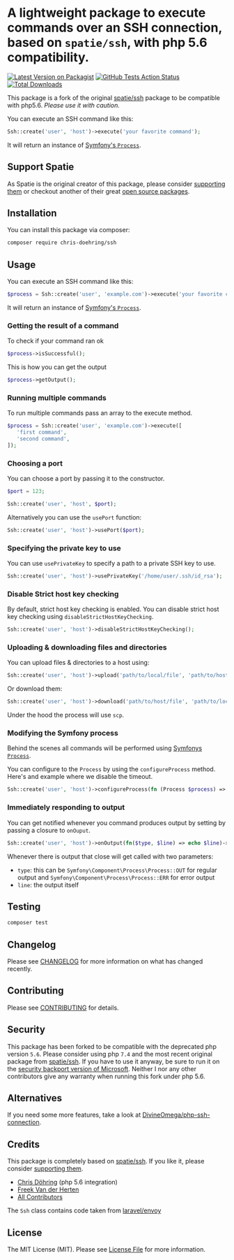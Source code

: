 # A lightweight package to execute commands over an SSH connection, based on `spatie/ssh`, with php 5.6 compatibility.

[![Latest Version on Packagist](https://img.shields.io/packagist/v/chris-doehring/ssh.svg?style=flat-square)](https://packagist.org/packages/chris-doehring/ssh)
[![GitHub Tests Action Status](https://img.shields.io/github/workflow/status/chris-doehring/ssh/run-tests?label=tests)](https://github.com/chris-doehring/ssh/actions?query=workflow%3Arun-tests+branch%3Amaster)
[![Total Downloads](https://img.shields.io/packagist/dt/chris-doehring/ssh.svg?style=flat-square)](https://packagist.org/packages/chris-doehring/ssh)

This package is a fork of the original [spatie/ssh](https://github.com/spatie/ssh) package to be compatible with php5.6. *Please use it with caution.*

You can execute an SSH command like this:

```php
Ssh::create('user', 'host')->execute('your favorite command');
```

It will return an instance of [Symfony's `Process`](https://symfony.com/doc/3.3/components/process.html).

## Support Spatie

As Spatie is the original creator of this package, please consider [supporting them](https://spatie.be/open-source/support-us) or checkout another of their great [open source packages](https://spatie.be/open-source).

## Installation

You can install this package via composer:

```bash
composer require chris-doehring/ssh
```

## Usage

You can execute an SSH command like this:

```php
$process = Ssh::create('user', 'example.com')->execute('your favorite command');
```

It will return an instance of [Symfony's `Process`](https://symfony.com/doc/3.3/components/process.html).

### Getting the result of a command

To check if your command ran ok

```php
$process->isSuccessful();
```


This is how you can get the output

```php
$process->getOutput();
```


### Running multiple commands

To run multiple commands pass an array to the execute method.

```php
$process = Ssh::create('user', 'example.com')->execute([
   'first command',
   'second command',
]);
```

### Choosing a port

You can choose a port by passing it to the constructor.


```php
$port = 123;

Ssh::create('user', 'host', $port);
```

Alternatively you can use the `usePort` function:

```php
Ssh::create('user', 'host')->usePort($port);
```


### Specifying the private key to use

You can use `usePrivateKey` to specify a path to a private SSH key to use.

```php
Ssh::create('user', 'host')->usePrivateKey('/home/user/.ssh/id_rsa');
```

### Disable Strict host key checking

By default, strict host key checking is enabled. You can disable strict host key checking using `disableStrictHostKeyChecking`.

```php
Ssh::create('user', 'host')->disableStrictHostKeyChecking();
```

### Uploading & downloading files and directories

You can upload files & directories to a host using:

```php
Ssh::create('user', 'host')->upload('path/to/local/file', 'path/to/host/file');
```

Or download them:

```php
Ssh::create('user', 'host')->download('path/to/host/file', 'path/to/local/file');
```

Under the hood the process will use `scp`.

### Modifying the Symfony process

Behind the scenes all commands will be performed using [Symfonys `Process`](https://symfony.com/doc/3.3/components/process.html).

You can configure to the `Process` by using the `configureProcess` method. Here's and example where we disable the timeout.

```php
Ssh::create('user', 'host')->configureProcess(fn (Process $process) => $process->setTimeout(null));
```

### Immediately responding to output

You can get notified whenever you command produces output by setting by passing a closure to `onOuput`. 

```php
Ssh::create('user', 'host')->onOutput(fn($type, $line) => echo $line)->execute('whoami');
```

Whenever there is output that close will get called with two parameters:
- `type`: this can be `Symfony\Component\Process\Process::OUT` for regular output and `Symfony\Component\Process\Process::ERR` for error output
- `line`: the output itself

## Testing

``` bash
composer test
```

## Changelog

Please see [CHANGELOG](CHANGELOG.md) for more information on what has changed recently.

## Contributing

Please see [CONTRIBUTING](CONTRIBUTING.md) for details.

## Security

This package has been forked to be compatible with the deprecated php version `5.6`. Please consider using php `7.4` and the most recent original package from [spatie/ssh](https://github.com/spatie/ssh).
If you have to use it anyway, be sure to run it on the [security backport version of Microsoft](https://github.com/microsoft/php-src). Neither I nor any other contributors give any warranty when running this fork under php 5.6.

## Alternatives

  If you need some more features, take a look at [DivineOmega/php-ssh-connection](https://github.com/DivineOmega/php-ssh-connection).

## Credits

This package is completely based on [spatie/ssh](https://github.com/spatie/ssh). If you like it, please consider [supporting them](https://spatie.be/open-source/support-us).

- [Chris Döhring](https://github.com/chris-doehring) (php 5.6 integration)
- [Freek Van der Herten](https://github.com/freekmurze)
- [All Contributors](../../contributors)

The `Ssh` class contains code taken from [laravel/envoy](https://laravel.com/docs/6.x/envoy)

## License

The MIT License (MIT). Please see [License File](LICENSE.md) for more information.
